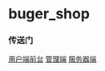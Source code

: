 # buger_shop

### 传送门
[用户端前台](https://github.com/liuzhenghang/Shop-Vue)
[管理端](https://github.com/liuzhenghang/Shop-VueAdmin)
[服务器端](https://github.com/liuzhenghang/Shop-VueServer)
